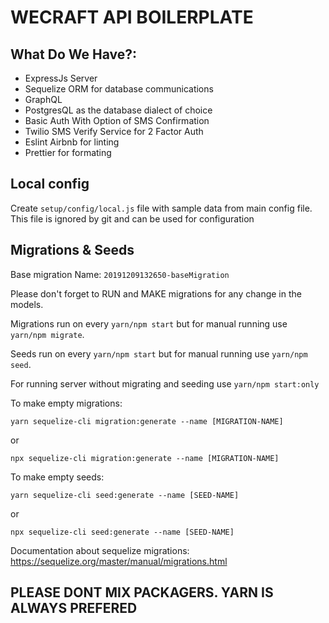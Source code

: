 # WECRAFT API BOILERPLATE

## What Do We Have?:

- ExpressJs Server
- Sequelize ORM for database communications
- GraphQL
- PostgresQL as the database dialect of choice
- Basic Auth With Option of SMS Confirmation
- Twilio SMS Verify Service for 2 Factor Auth
- Eslint Airbnb for linting
- Prettier for formating

## Local config

Create `setup/config/local.js` file with sample data from main config file. This file is ignored by git and can be used for configuration

## Migrations & Seeds

Base migration Name: `20191209132650-baseMigration`

Please don't forget to RUN and MAKE migrations for any change in the models.

Migrations run on every `yarn/npm start` but for manual running use `yarn/npm migrate`.

Seeds run on every `yarn/npm start` but for manual running use `yarn/npm seed`.

For running server without migrating and seeding use `yarn/npm start:only`

To make empty migrations:

```
yarn sequelize-cli migration:generate --name [MIGRATION-NAME]
```

or

```
npx sequelize-cli migration:generate --name [MIGRATION-NAME]
```

To make empty seeds:

```
yarn sequelize-cli seed:generate --name [SEED-NAME]
```

or

```
npx sequelize-cli seed:generate --name [SEED-NAME]
```

Documentation about sequelize migrations: https://sequelize.org/master/manual/migrations.html

## PLEASE DONT MIX PACKAGERS. YARN IS ALWAYS PREFERED
